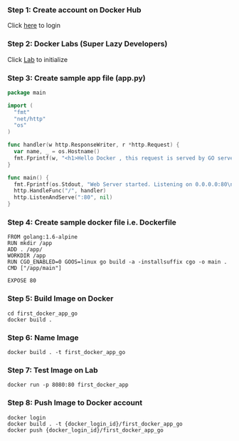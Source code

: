 ### Step 1: Create account on Docker Hub
Click [here](https://hub.docker.com/) to login

### Step 2: Docker Labs (Super Lazy Developers)
Click [Lab](https://labs.play-with-docker.com/#) to initialize

### Step 3: Create sample app file (app.py)
``` go
package main

import (
  "fmt"
  "net/http"
  "os"
)

func handler(w http.ResponseWriter, r *http.Request) {
  var name, _ = os.Hostname()
  fmt.Fprintf(w, "<h1>Hello Docker , this request is served by GO server , processed by host: %s</h1>\n", name)
}

func main() {
  fmt.Fprintf(os.Stdout, "Web Server started. Listening on 0.0.0.0:80\n")
  http.HandleFunc("/", handler)
  http.ListenAndServe(":80", nil)
}
```

### Step 4: Create sample docker file i.e. Dockerfile
``` unix
FROM golang:1.6-alpine
RUN mkdir /app
ADD . /app/
WORKDIR /app
RUN CGO_ENABLED=0 GOOS=linux go build -a -installsuffix cgo -o main .
CMD ["/app/main"]

EXPOSE 80
```

### Step 5: Build Image on Docker
``` unix
cd first_docker_app_go
docker build .
```

### Step 6: Name Image 
``` unix
docker build . -t first_docker_app_go
```

### Step 7: Test Image on Lab
``` unix
docker run -p 8080:80 first_docker_app
```

### Step 8: Push Image to Docker account
``` unix
docker login
docker build . -t {docker_login_id}/first_docker_app_go
docker push {docker_login_id}/first_docker_app_go
```
